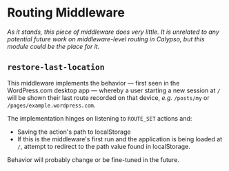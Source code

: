 Routing Middleware
==================

_As it stands, this piece of middleware does very little. It is unrelated to any potential future work on middleware-level routing in Calypso, but this module could be the place for it._


`restore-last-location`
-----------------------

This middleware implements the behavior — first seen in the WordPress.com desktop app — whereby a user starting a new session at `/` will be shown their last route recorded on that device, _e.g._ `/posts/my` or `/pages/example.wordpress.com`.

The implementation hinges on listening to `ROUTE_SET` actions and:

- Saving the action's path to localStorage
- If this is the middleware's first run and the application is being loaded at `/`, attempt to redirect to the path value found in localStorage.

Behavior will probably change or be fine-tuned in the future.
